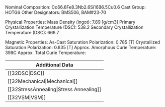 Nominal Composition: Co66.6Fe­­­8.3Nb2.6Si16­B6.5Cu0.6
Cast Group: HOTG6
Other Designators: BMS506, BAM#23-70
 
Physical Properties:
Mass Density (ingot): 7.89 [g/cm3]
 Primary Crystallization Temperature (DSC): 538.2
Secondary Crystallization Temperature (DSC): 669.7

Magnetic Properties:
As-Cast Saturation Polarization: 0.785 [T]
Crystallized Saturation Polarization: 0.835 [T]
Approx. Amorphous Curie Temperature: 398C
Approx. Total Curie Temperature: 

| Additional Data                                    |
| -------------------------------------------------- |
| [[32DSC\|DSC]]                            |
| [[32Mechanical\|Mechanical]]              |
| [[32StressAnnealing\|Stress Annealing]]   |
| [[32VSM\|VSM]]                            |
